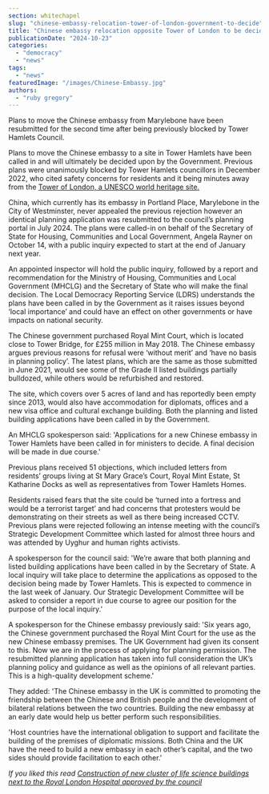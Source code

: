 ```yaml
---
section: whitechapel
slug: "chinese-embassy-relocation-tower-of-london-government-to-decide"
title: "Chinese embassy relocation opposite Tower of London to be decided by government"
publicationDate: "2024-10-23"
categories: 
  - "democracy"
  - "news"
tags: 
  - "news"
featuredImage: "/images/Chinese-Embassy.jpg"
authors: 
  - "ruby gregory"
---
```


Plans to move the Chinese embassy from Marylebone have been resubmitted for the second time after being previously blocked by Tower Hamlets Council.

Plans to move the Chinese embassy to a site in Tower Hamlets have been called in and will ultimately be decided upon by the Government. Previous plans were unanimously blocked by Tower Hamlets councillors in December 2022, who cited safety concerns for residents and it being minutes away from the [Tower of London, a UNESCO world heritage site.](https://whitechapellondon.co.uk/historic-england-office-blocks-impact-tower-london-heritage-site/)

China, which currently has its embassy in Portland Place, Marylebone in the City of Westminster, never appealed the previous rejection however an identical planning application was resubmitted to the council’s planning portal in July 2024. The plans were called-in on behalf of the Secretary of State for Housing, Communities and Local Government, Angela Rayner on October 14, with a public inquiry expected to start at the end of January next year.

An appointed inspector will hold the public inquiry, followed by a report and recommendation for the Ministry of Housing, Communities and Local Government (MHCLG) and the Secretary of State who will make the final decision. The Local Democracy Reporting Service (LDRS) understands the plans have been called in by the Government as it raises issues beyond ‘local importance’ and could have an effect on other governments or have impacts on national security.

The Chinese government purchased Royal Mint Court, which is located close to Tower Bridge, for £255 million in May 2018. The Chinese embassy argues previous reasons for refusal were ‘without merit’ and ‘have no basis in planning policy’. The latest plans, which are the same as those submitted in June 2021, would see some of the Grade II listed buildings partially bulldozed, while others would be refurbished and restored.

The site, which covers over 5 acres of land and has reportedly been empty since 2013, would also have accommodation for diplomats, offices and a new visa office and cultural exchange building. Both the planning and listed building applications have been called in by the Government.

An MHCLG spokesperson said: 'Applications for a new Chinese embassy in Tower Hamlets have been called in for ministers to decide. A final decision will be made in due course.'

Previous plans received 51 objections, which included letters from residents’ groups living at St Mary Grace’s Court, Royal Mint Estate, St Katharine Docks as well as representatives from Tower Hamlets Homes.

Residents raised fears that the site could be ‘turned into a fortress and would be a terrorist target’ and had concerns that protesters would be demonstrating on their streets as well as there being increased CCTV. Previous plans were rejected following an intense meeting with the council’s Strategic Development Committee which lasted for almost three hours and was attended by Uyghur and human rights activists.

A spokesperson for the council said: 'We’re aware that both planning and listed building applications have been called in by the Secretary of State. A local inquiry will take place to determine the applications as opposed to the decision being made by Tower Hamlets. This is expected to commence in the last week of January. Our Strategic Development Committee will be asked to consider a report in due course to agree our position for the purpose of the local inquiry.'

A spokesperson for the Chinese embassy previously said: 'Six years ago, the Chinese government purchased the Royal Mint Court for the use as the new Chinese embassy premises. The UK Government had given its consent to this. Now we are in the process of applying for planning permission. The resubmitted planning application has taken into full consideration the UK’s planning policy and guidance as well as the opinions of all relevant parties. This is a high-quality development scheme.'

They added: 'The Chinese embassy in the UK is committed to promoting the friendship between the Chinese and British people and the development of bilateral relations between the two countries. Building the new embassy at an early date would help us better perform such responsibilities.

'Host countries have the international obligation to support and facilitate the building of the premises of diplomatic missions. Both China and the UK have the need to build a new embassy in each other’s capital, and the two sides should provide facilitation to each other.'

_If you liked this read [Construction of new cluster of life science buildings next to the Royal London Hospital approved by the council](https://whitechapellondon.co.uk/life-science-buildings-approved-council-qmul/)_
